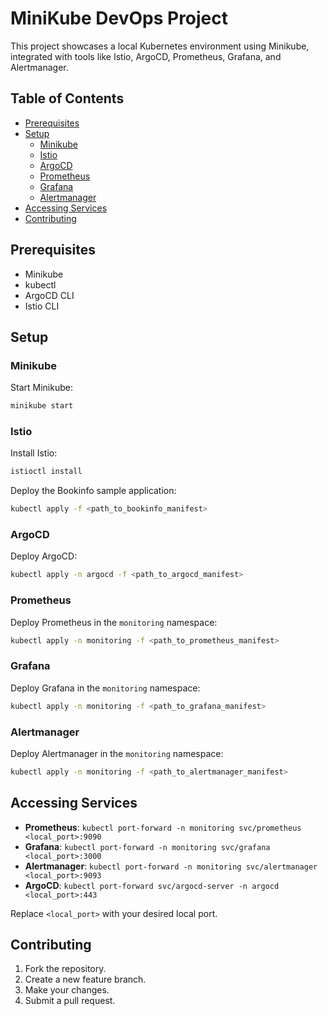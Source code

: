 # MiniKube DevOps Project

This project showcases a local Kubernetes environment using Minikube, integrated with tools like Istio, ArgoCD, Prometheus, Grafana, and Alertmanager.

## Table of Contents

- [Prerequisites](#prerequisites)
- [Setup](#setup)
  - [Minikube](#minikube)
  - [Istio](#istio)
  - [ArgoCD](#argocd)
  - [Prometheus](#prometheus)
  - [Grafana](#grafana)
  - [Alertmanager](#alertmanager)
- [Accessing Services](#accessing-services)
- [Contributing](#contributing)

## Prerequisites

- Minikube
- kubectl
- ArgoCD CLI
- Istio CLI

## Setup

### Minikube

Start Minikube:

```bash
minikube start
```

### Istio

Install Istio:

```bash
istioctl install
```

Deploy the Bookinfo sample application:

```bash
kubectl apply -f <path_to_bookinfo_manifest>
```

### ArgoCD

Deploy ArgoCD:

```bash
kubectl apply -n argocd -f <path_to_argocd_manifest>
```

### Prometheus

Deploy Prometheus in the `monitoring` namespace:

```bash
kubectl apply -n monitoring -f <path_to_prometheus_manifest>
```

### Grafana

Deploy Grafana in the `monitoring` namespace:

```bash
kubectl apply -n monitoring -f <path_to_grafana_manifest>
```

### Alertmanager

Deploy Alertmanager in the `monitoring` namespace:

```bash
kubectl apply -n monitoring -f <path_to_alertmanager_manifest>
```

## Accessing Services

- **Prometheus**: `kubectl port-forward -n monitoring svc/prometheus <local_port>:9090`
- **Grafana**: `kubectl port-forward -n monitoring svc/grafana <local_port>:3000`
- **Alertmanager**: `kubectl port-forward -n monitoring svc/alertmanager <local_port>:9093`
- **ArgoCD**: `kubectl port-forward svc/argocd-server -n argocd <local_port>:443`

Replace `<local_port>` with your desired local port.

## Contributing

1. Fork the repository.
2. Create a new feature branch.
3. Make your changes.
4. Submit a pull request.